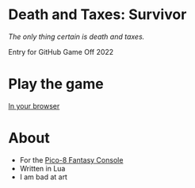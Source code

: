 # Death and Taxes: Survivor

_The only thing certain is death and taxes._

Entry for GitHub Game Off 2022

# Play the game

[In your browser](https://famularo.org/death-and-taxes/death-and-taxes.html)

# About

* For the [Pico-8 Fantasy Console](https://www.lexaloffle.com/pico-8.php)
* Written in Lua
* I am bad at art